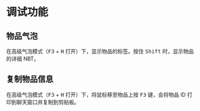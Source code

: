 # 调试功能

## 物品气泡

在高级气泡模式（<kbd>F3</kbd> + <kbd>H</kbd> 打开）下，显示物品的标签。按住 <kbd>Shift</kbd> 时，显示物品的详细 NBT。

## 复制物品信息

在高级气泡模式（<kbd>F3</kbd> + <kbd>H</kbd> 打开）下，将鼠标移至物品上按 <kbd>F3</kbd> 键，会将物品 ID 打印到聊天窗口并复制到剪贴板。
